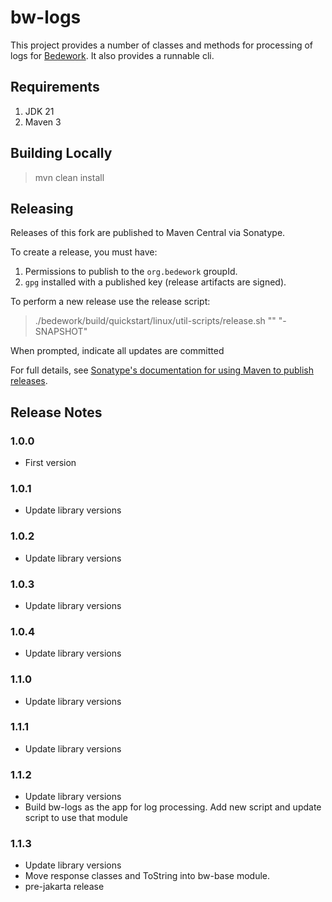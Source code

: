 # bw-logs 

This project provides a number of classes and methods for processing of logs for
[Bedework](https://www.apereo.org/projects/bedework). It also provides a runnable cli.

## Requirements

1. JDK 21
2. Maven 3

## Building Locally

> mvn clean install

## Releasing

Releases of this fork are published to Maven Central via Sonatype.

To create a release, you must have:

1. Permissions to publish to the `org.bedework` groupId.
2. `gpg` installed with a published key (release artifacts are signed).

To perform a new release use the release script:

> ./bedework/build/quickstart/linux/util-scripts/release.sh <module-name> "<release-version>" "<new-version>-SNAPSHOT"

When prompted, indicate all updates are committed

For full details, see [Sonatype's documentation for using Maven to publish releases](http://central.sonatype.org/pages/apache-maven.html).

## Release Notes
### 1.0.0
* First version

### 1.0.1
* Update library versions

### 1.0.2
* Update library versions

### 1.0.3
* Update library versions

### 1.0.4
* Update library versions

### 1.1.0
* Update library versions

### 1.1.1
* Update library versions

### 1.1.2
* Update library versions
* Build bw-logs as the app for log processing. Add new script and update script to use that module

### 1.1.3
* Update library versions
* Move response classes and ToString into bw-base module.
* pre-jakarta release
